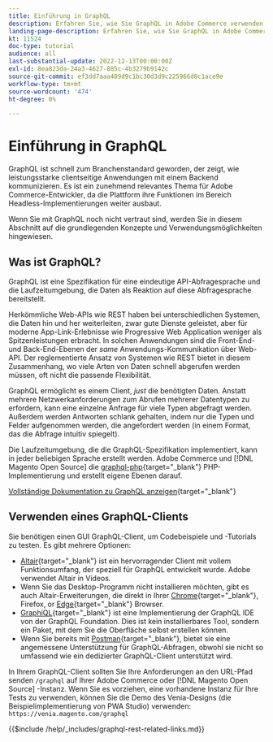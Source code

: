 ```yaml
---
title: Einführung in GraphQL
description: Erfahren Sie, wie Sie GraphQL in Adobe Commerce verwenden und [!DNL Magento Open Source]. Verwenden von GraphQL-GET- und POST-Aufrufen für Adobe Commerce und [!DNL Magento Open Source].
landing-page-description: Erfahren Sie, wie Sie GraphQL in Adobe Commerce verwenden und [!DNL Magento Open Source]. Verwenden von GraphQL-GET- und POST-Aufrufen für Adobe Commerce und [!DNL Magento Open Source].
kt: 11524
doc-type: tutorial
audience: all
last-substantial-update: 2022-12-13T00:00:00Z
exl-id: 8ea823da-24a3-4627-885c-4b3279b9142c
source-git-commit: ef3dd7aaa409d9c1bc30d3d9c225966d8c1ace9e
workflow-type: tm+mt
source-wordcount: '474'
ht-degree: 0%

---
```


# Einführung in GraphQL

GraphQL ist schnell zum Branchenstandard geworden, der zeigt, wie leistungsstarke clientseitige Anwendungen mit einem Backend kommunizieren. Es ist ein zunehmend relevantes Thema für Adobe Commerce-Entwickler, da die Plattform ihre Funktionen im Bereich Headless-Implementierungen weiter ausbaut.

Wenn Sie mit GraphQL noch nicht vertraut sind, werden Sie in diesem Abschnitt auf die grundlegenden Konzepte und Verwendungsmöglichkeiten hingewiesen.

## Was ist GraphQL?

GraphQL ist eine Spezifikation für eine eindeutige API-Abfragesprache und die Laufzeitumgebung, die Daten als Reaktion auf diese Abfragesprache bereitstellt.

Herkömmliche Web-APIs wie REST haben bei unterschiedlichen Systemen, die Daten hin und her weiterleiten, zwar gute Dienste geleistet, aber für moderne App-Link-Erlebnisse wie Progressive Web Application weniger als Spitzenleistungen erbracht. In solchen Anwendungen sind die Front-End- und Back-End-Ebenen der _same_ Anwendungs-Kommunikation über Web-API. Der reglementierte Ansatz von Systemen wie REST bietet in diesem Zusammenhang, wo viele Arten von Daten schnell abgerufen werden müssen, oft nicht die passende Flexibilität.

GraphQL ermöglicht es einem Client, _just_ die benötigten Daten. Anstatt mehrere Netzwerkanforderungen zum Abrufen mehrerer Datentypen zu erfordern, kann eine einzelne Anfrage für viele Typen abgefragt werden. Außerdem werden Antworten schlank gehalten, indem nur die Typen und Felder aufgenommen werden, die angefordert werden (in einem Format, das die Abfrage intuitiv spiegelt).

Die Laufzeitumgebung, die die GraphQL-Spezifikation implementiert, kann in jeder beliebigen Sprache erstellt werden. Adobe Commerce und [!DNL Magento Open Source] die
[graphql-php](https://webonyx.github.io/graphql-php/){target="_blank"} PHP-Implementierung und erstellt eigene Ebenen darauf.

[Vollständige Dokumentation zu GraphQL anzeigen](https://graphql.org/learn){target="_blank"}

## Verwenden eines GraphQL-Clients

Sie benötigen einen GUI GraphQL-Client, um Codebeispiele und -Tutorials zu testen. Es gibt mehrere Optionen:

* [Altair](https://altairgraphql.dev/){target="_blank"} ist ein hervorragender Client mit vollem Funktionsumfang, der speziell für GraphQL entwickelt wurde. Adobe verwendet Altair in Videos.
* Wenn Sie das Desktop-Programm nicht installieren möchten, gibt es auch Altair-Erweiterungen, die direkt in Ihrer
   [Chrome](https://chrome.google.com/webstore/detail/altair-graphql-client/flnheeellpciglgpaodhkhmapeljopja){target="_blank"}, Firefox, or [Edge](https://microsoftedge.microsoft.com/addons/detail/altair-graphql-client/kpggioiimijgcalmnfnalgglgooonopa){target="_blank"} Browser.
* [GraphiQL](https://github.com/graphql/graphiql/tree/main/packages/graphiql){target="_blank"} ist eine Implementierung der GraphQL IDE von der GraphQL Foundation. Dies ist kein installierbares Tool, sondern ein Paket, mit dem Sie die Oberfläche selbst erstellen können.
* Wenn Sie bereits mit [Postman](https://www.postman.com/){target="_blank"}, bietet sie eine angemessene Unterstützung für GraphQL-Abfragen, obwohl sie nicht so umfassend wie ein dedizierter GraphQL-Client unterstützt wird.

In Ihrem GraphQL-Client sollten Sie Ihre Anforderungen an den URL-Pfad senden `/graphql` auf Ihrer Adobe Commerce oder [!DNL Magento Open Source] -Instanz. Wenn Sie es vorziehen, eine vorhandene Instanz für Ihre Tests zu verwenden, können Sie die Demo des Venia-Designs (die Beispielimplementierung von PWA Studio) verwenden: `https://venia.magento.com/graphql`

{{$include /help/_includes/graphql-rest-related-links.md}}

